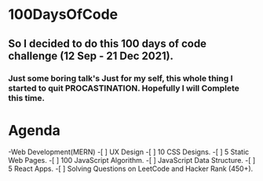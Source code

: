 # 100DaysOfCode
## So I decided to do this 100 days of code challenge (12 Sep - 21 Dec 2021).
### Just some boring talk's Just for my self, this whole thing I started to quit **PROCASTINATION**. Hopefully I will Complete this time.


# Agenda

-Web Development(MERN)
    -[ ] UX Design 
    -[ ] 10 CSS Designs.
    -[ ] 5 Static Web Pages.
    -[ ] 100 JavaScript Algorithm.
    -[ ] JavaScript Data Structure.
    -[ ] 5 React Apps.
    -[ ] Solving Questions on LeetCode and Hacker Rank (450+).


